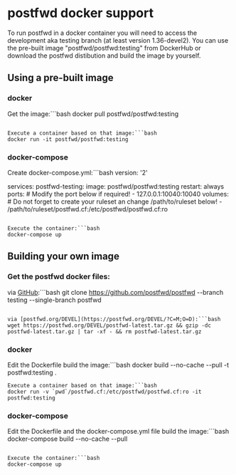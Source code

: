 # postfwd docker support

To run postfwd in a docker container you will need to access the development aka testing branch (at least version 1.36-devel2). You can use the pre-built image "postfwd/postfwd:testing" from DockerHub or download the postfwd distibution and build the image by yourself.


## Using a pre-built image

### docker

Get the image:```bash
docker pull postfwd/postfwd:testing
```

Execute a container based on that image:```bash
docker run -it postfwd/postfwd:testing
```

### docker-compose

Create docker-compose.yml:```bash
version: '2'

services:
  postfwd-testing:
    image: postfwd/postfwd:testing
    restart: always
    ports:
      # Modify the port below if required!
      - 127.0.0.1:10040:10040
    volumes:
      # Do not forget to create your ruleset an change /path/to/ruleset below!
      - /path/to/ruleset/postfwd.cf:/etc/postfwd/postfwd.cf:ro
```

Execute the container:```bash
docker-compose up
```


## Building your own image

### Get the postfwd docker files:

via [GitHub](https://github.com/postfwd/postfwd/tree/testing):```bash
git clone https://github.com/postfwd/postfwd --branch testing --single-branch postfwd
```

via [postfwd.org/DEVEL](https://postfwd.org/DEVEL/?C=M;O=D):```bash
wget https://postfwd.org/DEVEL/postfwd-latest.tar.gz && gzip -dc postfwd-latest.tar.gz | tar -xf - && rm postfwd-latest.tar.gz
```

### docker

Edit the Dockerfile build the image:```bash
docker build --no-cache --pull -t postfwd:testing .
```
Execute a container based on that image:```bash
docker run -v `pwd`/postfwd.cf:/etc/postfwd/postfwd.cf:ro -it postfwd:testing
```

### docker-compose

Edit the Dockerfile and the docker-compose.yml file build the image:```bash
docker-compose build --no-cache --pull
```

Execute the container:```bash
docker-compose up
```
